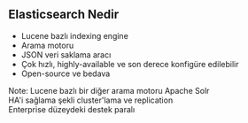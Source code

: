 ## Elasticsearch Nedir

- Lucene bazlı indexing engine
- Arama motoru
- JSON veri saklama aracı
- Çok hızlı, highly-available ve son derece konfigüre edilebilir
- Open-source ve bedava

Note:
Lucene bazlı bir diğer arama motoru Apache Solr  
HA'i sağlama şekli cluster'lama ve replication  
Enterprise düzeydeki destek paralı  

